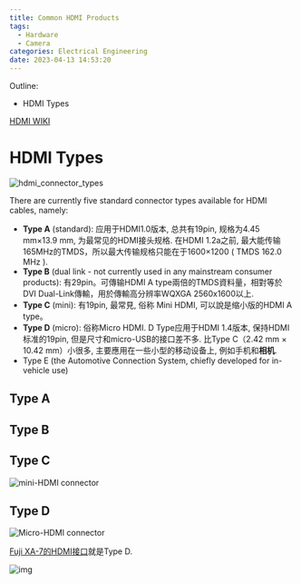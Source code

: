 ```yaml
---
title: Common HDMI Products
tags:
  - Hardware
  - Camera
categories: Electrical Engineering
date: 2023-04-13 14:53:20
---
```


Outline:

* HDMI Types

<!--more-->

[HDMI WIKI](https://en.wikipedia.org/wiki/HDMI)

# HDMI Types

![hdmi_connector_types](https://seec2-lyk.oss-cn-shanghai.aliyuncs.com/Hexo/Hardware/Common%20HDMI%20Products/hdmi_connector_types.png)

There are currently five standard connector types available for HDMI cables, namely:

- **Type A** (standard): 应用于HDMI1.0版本, 总共有19pin, 规格为4.45 mm×13.9 mm, 为最常见的HDMI接头规格. 在HDMI 1.2a之前, 最大能传输165MHz的TMDS，所以最大传输规格只能在于1600×1200 ( TMDS 162.0 MHz ).
- **Type B** (dual link - not currently used in any mainstream consumer products):  有29pin。可傳输HDMI A type兩倍的TMDS資料量，相對等於DVI Dual-Link傳輸，用於傳輸高分辨率WQXGA 2560x1600以上.
- **Type C** (mini): 有19pin, 最常見, 俗称 Mini HDMI, 可以說是缩小版的HDMI A type。
- **Type D** (micro): 俗称Micro HDMI. D Type应用于HDMI 1.4版本, 保持HDMI标准的19pin, 但是尺寸和micro-USB的接口差不多. 比Type C（2.42 mm × 10.42 mm）小很多, 主要應用在一些小型的移动设备上, 例如手机和**相机**.
- Type E (the Automotive Connection System, chiefly developed for in-vehicle use)

## Type A

## Type B

## Type C

![mini-HDMI connector](https://seec2-lyk.oss-cn-shanghai.aliyuncs.com/Hexo/Hardware/Common%20HDMI%20Products/mini-HDMI%20connector.png)

## Type D

![Micro-HDMI connector](https://seec2-lyk.oss-cn-shanghai.aliyuncs.com/Hexo/Hardware/Common%20HDMI%20Products/Micro-HDMI%20connector.png)





[Fuji XA-7的HDMI接口](https://fujifilm-dsc.com/en/manual/x-s10/connections/hdmi_output/)就是Type D.



![img](https://fujifilm-dsc.com/en/manual/x-s10/images/ill_bd_connect_hdmi_x-s10.png)





